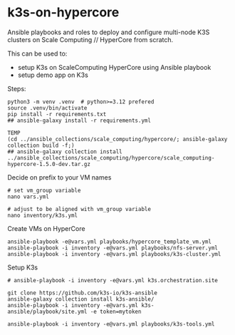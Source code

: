 # k3s-on-hypercore

Ansible playbooks and roles to deploy and configure multi-node K3S clusters on Scale Computing // HyperCore from scratch.

This can be used to:
- setup K3s on ScaleComputing HyperCore using Ansible playbook
- setup demo app on K3s

Steps:

```
python3 -m venv .venv  # python>=3.12 prefered
source .venv/bin/activate
pip install -r requirements.txt
## ansible-galaxy install -r requirements.yml
```

```
TEMP
(cd ../ansible_collections/scale_computing/hypercore/; ansible-galaxy collection build -f;)
## ansible-galaxy collection install ../ansible_collections/scale_computing/hypercore/scale_computing-hypercore-1.5.0-dev.tar.gz
```

Decide on prefix to your VM names
```
# set vm_group variable
nano vars.yml

# adjust to be aligned with vm_group variable
nano inventory/k3s.yml
```

Create VMs on HyperCore

```
ansible-playbook -e@vars.yml playbooks/hypercore_template_vm.yml
ansible-playbook -i inventory -e@vars.yml playbooks/nfs-server.yml
ansible-playbook -i inventory -e@vars.yml playbooks/k3s-cluster.yml
```

Setup K3s

```
# ansible-playbook -i inventory -e@vars.yml k3s.orchestration.site

git clone https://github.com/k3s-io/k3s-ansible
ansible-galaxy collection install k3s-ansible/
ansible-playbook -i inventory -e@vars.yml k3s-ansible/playbook/site.yml -e token=mytoken

ansible-playbook -i inventory -e@vars.yml playbooks/k3s-tools.yml
```
